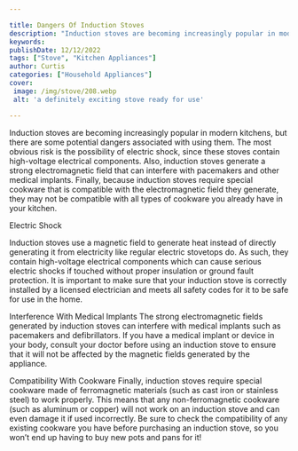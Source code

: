 ```yaml
---

title: Dangers Of Induction Stoves
description: "Induction stoves are becoming increasingly popular in modern kitchens, but there are some potential dangers associated with using ...you wont regret reading on"
keywords: 
publishDate: 12/12/2022
tags: ["Stove", "Kitchen Appliances"]
author: Curtis
categories: ["Household Appliances"]
cover: 
 image: /img/stove/208.webp
 alt: 'a definitely exciting stove ready for use'

---
```


Induction stoves are becoming increasingly popular in modern kitchens, but there are some potential dangers associated with using them. The most obvious risk is the possibility of electric shock, since these stoves contain high-voltage electrical components. Also, induction stoves generate a strong electromagnetic field that can interfere with pacemakers and other medical implants. Finally, because induction stoves require special cookware that is compatible with the electromagnetic field they generate, they may not be compatible with all types of cookware you already have in your kitchen.

Electric Shock

Induction stoves use a magnetic field to generate heat instead of directly generating it from electricity like regular electric stovetops do. As such, they contain high-voltage electrical components which can cause serious electric shocks if touched without proper insulation or ground fault protection. It is important to make sure that your induction stove is correctly installed by a licensed electrician and meets all safety codes for it to be safe for use in the home. 

Interference With Medical Implants 
The strong electromagnetic fields generated by induction stoves can interfere with medical implants such as pacemakers and defibrillators. If you have a medical implant or device in your body, consult your doctor before using an induction stove to ensure that it will not be affected by the magnetic fields generated by the appliance. 

Compatibility With Cookware 
Finally, induction stoves require special cookware made of ferromagnetic materials (such as cast iron or stainless steel) to work properly. This means that any non-ferromagnetic cookware (such as aluminum or copper) will not work on an induction stove and can even damage it if used incorrectly. Be sure to check the compatibility of any existing cookware you have before purchasing an induction stove, so you won’t end up having to buy new pots and pans for it!
